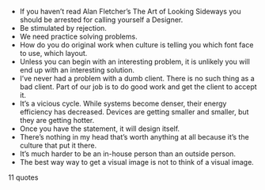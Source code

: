  - If you haven’t read Alan Fletcher’s The Art of Looking Sideways you should be arrested for calling yourself a Designer.
 - Be stimulated by rejection.
 - We need practice solving problems.
 - How do you do original work when culture is telling you which font face to use, which layout.
 - Unless you can begin with an interesting problem, it is unlikely you will end up with an interesting solution.
 - I’ve never had a problem with a dumb client. There is no such thing as a bad client. Part of our job is to do good work and get the client to accept it.
 - It’s a vicious cycle. While systems become denser, their energy efficiency has decreased. Devices are getting smaller and smaller, but they are getting hotter.
 - Once you have the statement, it will design itself.
 - There’s nothing in my head that’s worth anything at all because it’s the culture that put it there.
 - It’s much harder to be an in-house person than an outside person.
 - The best way way to get a visual image is not to think of a visual image.

11 quotes